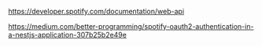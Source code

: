 https://developer.spotify.com/documentation/web-api

https://medium.com/better-programming/spotify-oauth2-authentication-in-a-nestjs-application-307b25b2e49e
